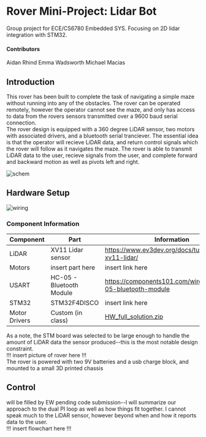 # Rover Mini-Project: Lidar Bot
Group project for ECE/CS6780 Embedded SYS. Focusing on 2D lidar integration with STM32.
#### Contributors ####
Aidan Rhind
Emma Wadsworth
Michael Macias
## Introduction ##
This rover has been built to complete the task of navigating a simple maze without running into any of the obstacles. The rover can be operated remotely, however the operator cannot see the maze, and only has access to data from the rovers sensors transmitted over a 9600 baud serial connection.\
The rover design is equipped with a 360 degree LiDAR sensor, two motors with associated drivers, and a bluetooth serial tranciever. The essential idea is that the operator will recieve LiDAR data, and return control signals which the rover will follow as it navigates the maze. The rover is able to transmit LiDAR data to the user, recieve signals from the user, and complete forward and backward motion as well as pivots left and right.

![schem](https://user-images.githubusercontent.com/74335040/234171549-d08da05c-f69a-4462-8446-3461c402e0fd.jpg)
## Hardware Setup ##
![wiring](https://user-images.githubusercontent.com/74335040/234171776-6e808a7f-367d-43e4-af37-32d20265b4e3.jpg)
### Component Information ###
Component|Part|Information|
--- | --- | --- 
LiDAR | XV11 Lidar sensor | https://www.ev3dev.org/docs/tutorials/using-xv11-lidar/ | 
Motors | insert part here | insert link here |
USART | HC-05 - Bluetooth Module | https://components101.com/wireless/hc-05-bluetooth-module |
STM32 | STM32F4DISCO | insert link here |
Motor Drivers | Custom (in class) | [HW_full_solution.zip](https://github.com/aidanrhind/Lidar_Bot_6780/files/11316879/HW_full_solution.zip)|

As a note, the STM board was selected to be large enough to handle the amount of LiDAR data the sensor produced--this is the most notable design constraint.\
!!! insert picture of rover here !!!\
The rover is powered with two 9V batteries and a usb charge block, and mounted to a small 3D printed chassis
## Control ##
will be filled by EW pending code submission--I will summarize our approach to the dual PI loop as well as how things fit together. I cannot speak much to the LiDAR sensor, however beyond when and how it reports data to the user.\
!!! insert flowchart here !!!

